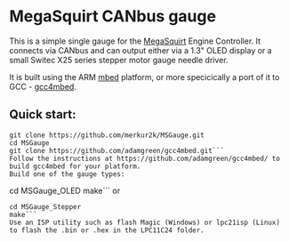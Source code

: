 MegaSquirt CANbus gauge
==================

This is a simple single gauge for the [MegaSquirt](http://www.msextra.com/) Engine Controller.
It connects via CANbus and can output either via a 1.3" OLED display
or a small Switec X25 series stepper motor gauge needle driver.

It is built using the ARM [mbed](https://www.mbed.com/en/) platform, or more specicically a
port of it to GCC - [gcc4mbed](https://github.com/adamgreen/gcc4mbed/).

Quick start:
-----------
```
git clone https://github.com/merkur2k/MSGauge.git
cd MSGauge
git clone https://github.com/adamgreen/gcc4mbed.git```
Follow the instructions at https://github.com/adamgreen/gcc4mbed/ to build gcc4mbed for your platform.
Build one of the gauge types:
```
cd MSGauge_OLED
make```
or
```
cd MSGauge_Stepper
make```
Use an ISP utility such as flash Magic (Windows) or lpc21isp (Linux) to flash the .bin or .hex in the LPC11C24 folder.
